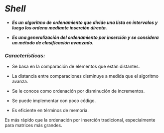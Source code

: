 # **_Shell_**

- **_Es un algoritmo de ordenamiento que divide una lista en intervalos y luego los ordena mediante inserción directa._**
  
- **_Es una generalización del ordenamiento por inserción y se considera un método de clasificación avanzado._** 

### **_Características:_**

- Se basa en la comparación de elementos que están distantes.
  
- La distancia entre comparaciones disminuye a medida que el algoritmo avanza.
  
- Se le conoce como ordenación por disminución de incrementos.
  
- Se puede implementar con poco código.
  
- Es eficiente en términos de memoria.

Es más rápido que la ordenación por inserción tradicional, especialmente para matrices más grandes.
